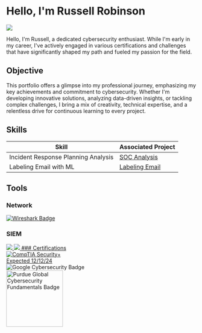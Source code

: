 # Hello, I'm Russell Robinson
<a href="https://www.linkedin.com/in/russell-robinson-a54ba6112/"><img src="https://img.shields.io/badge/-LinkedIn-0072b1?&style=for-the-badge&logo=linkedin&logoColor=white" /></a>


Hello, I'm Russell, a dedicated cybersecurity enthusiast. While I'm early in my career, I've actively engaged in various certifications and challenges that have significantly shaped my path and fueled my passion for the field.

## Objective
This portfolio offers a glimpse into my professional journey, emphasizing my key achievements and commitment to cybersecurity. Whether I'm developing innovative solutions, analyzing data-driven insights, or tackling complex challenges, I bring a mix of creativity, technical expertise, and a relentless drive for continuous learning to every project.

## Skills


| Skill                                         | Associated Project         |
|-----------------------------------------------|----------------------------|
| Incident Response Planning Analysis      | <a href="https://github.com/Russell-Robinson/Russell-Robinson.github.io/blob/b408d70e8299af4236ea1e122d2a50a1a727543f/2023%20Tesla_Incident-report-analysis.pdf">SOC Analysis</a>|
| Labeling Email with ML | <a href="https://github.com/Russell-Robinson/Russell-Robinson/blob/3462cccb6463d30f55897c4fcd7811340a40a725/Russell_project_(1).ipynb"> Labeling Email</a>|

## Tools

### Network
<div>
<a href="https://www.wireshark.org" target="_blank">
    <img src="https://img.shields.io/badge/-Wireshark-1679A7?style=for-the-badge&logo=Wireshark&logoColor=white" alt="Wireshark Badge">
</a>

    

</div>

### SIEM
<div>
<a href="https://www.splunk.com" target="_blank">    
<img src="https://img.shields.io/badge/-Splunk-000000?&style=for-the-badge&logo=Splunk&logoColor=white" />
<a href="https://www.elastic.co" target="_blank">
    <img src="https://img.shields.io/badge/-Elastic-005571?&style=for-the-badge&logo=Elastic&logoColor=white" />
### Certifications

<div>
    <a href="https://www.comptia.com" target="_blank">    
        <img src="https://img.shields.io/badge/-Security%2B-FF0000?&style=for-the-badge&logo=CompTIA&logoColor=white" alt="CompTIA Security+" />
    </a>
</div>

<div>
    <a href="#" title="Expectancy: December 2024">Expected 12/12/24</a>
</div>

<div>
    <img src="https://img.shields.io/badge/-Google%20Cybersecurity-4285F4?&style=for-the-badge&logo=Google&logoColor=white" alt="Google Cybersecurity Badge" />
</div>

<div>
    <a href="https://www.credly.com" target="_blank">
        <img src="https://github.com/user-attachments/assets/3fa38ee4-c427-4d59-bc40-f3b04666bf40" alt="Purdue Global Cybersecurity Fundamentals Badge" style="width:150px; height:auto;" />
    </a>
    <div data-iframe-width="150" data-iframe-height="270" data-share-badge-id="369e8e1c-0278-42d3-b899-7ea8b697782d" data-share-badge-host="https://www.credly.com"></div>
    <script type="text/javascript" async src="//cdn.credly.com/assets/utilities/embed.js"></script>
</div>

